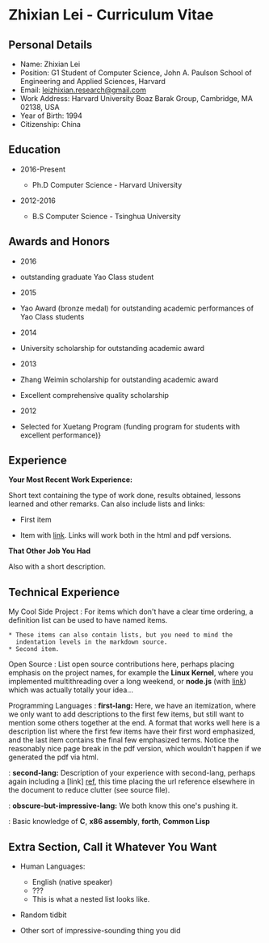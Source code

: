 # Zhixian Lei - Curriculum Vitae

## Personal Details

* Name: Zhixian Lei
* Position: G1 Student of Computer Science, John A. Paulson School of Engineering and Applied Sciences, Harvard
* Email: leizhixian.research@gmail.com
* Work Address: Harvard University Boaz Barak Group, Cambridge, MA 02138, USA
* Year of Birth: 1994
* Citizenship: China

## Education

* 2016-Present
  * Ph.D Computer Science - Harvard University

* 2012-2016
  * B.S Computer Science - Tsinghua University

## Awards and Honors

* 2016
 * outstanding graduate Yao Class student

* 2015
 * Yao Award (bronze medal) for outstanding academic performances of Yao Class students
  
* 2014
 * University scholarship for outstanding academic award
  
* 2013
 * Zhang Weimin scholarship for outstanding academic award
 * Excellent comprehensive quality scholarship
  
* 2012
 * Selected for Xuetang Program (funding program for students with excellent performance)}
  
Experience
----------

**Your Most Recent Work Experience:**

Short text containing the type of work done, results obtained,
lessons learned and other remarks. Can also include lists and
links:

* First item

* Item with [link](http://www.example.com). Links will work both in
  the html and pdf versions.

**That Other Job You Had**

Also with a short description.

Technical Experience
--------------------

My Cool Side Project
:   For items which don't have a clear time ordering, a definition
    list can be used to have named items.

    * These items can also contain lists, but you need to mind the
      indentation levels in the markdown source.
    * Second item.

Open Source
:   List open source contributions here, perhaps placing emphasis on
    the project names, for example the **Linux Kernel**, where you
    implemented multithreading over a long weekend, or **node.js**
    (with [link](http://nodejs.org)) which was actually totally
    your idea...

Programming Languages
:   **first-lang:** Here, we have an itemization, where we only want
    to add descriptions to the first few items, but still want to
    mention some others together at the end. A format that works well
    here is a description list where the first few items have their
    first word emphasized, and the last item contains the final few
    emphasized terms. Notice the reasonably nice page break in the pdf
    version, which wouldn't happen if we generated the pdf via html.

:   **second-lang:** Description of your experience with second-lang,
    perhaps again including a [link] [ref], this time placing the url
    reference elsewhere in the document to reduce clutter (see source
    file). 

:   **obscure-but-impressive-lang:** We both know this one's pushing
    it.

:   Basic knowledge of **C**, **x86 assembly**, **forth**, **Common Lisp**

[ref]: https://github.com/githubuser/superlongprojectname

Extra Section, Call it Whatever You Want
----------------------------------------

* Human Languages:

     * English (native speaker)
     * ???
     * This is what a nested list looks like.

* Random tidbit

* Other sort of impressive-sounding thing you did

